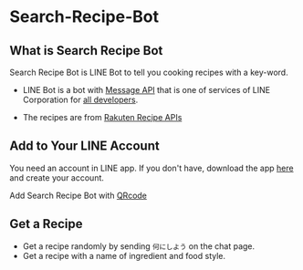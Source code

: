 # Search-Recipe-Bot

## What is Search Recipe Bot
Search Recipe Bot is LINE Bot to tell you cooking recipes with a key-word.

- LINE Bot is a bot with [Message API](https://developers.line.biz/ja/docs/messaging-api/overview/) 
that is one of services of LINE Corporation for [all developers](https://developers.line.biz/en/).

- The recipes are from [Rakuten Recipe APIs](https://webservice.rakuten.co.jp/document/)

## Add to Your LINE Account
You need an account in LINE app. If you don't have, download the app [here](https://line.me/en/) and create your account.

Add Search Recipe Bot with [QRcode](https://lin.ee/QtVLJCj)

## Get a Recipe
- Get a recipe randomly by sending `何にしよう` on the chat page.
- Get a recipe with a name of ingredient and food style.
